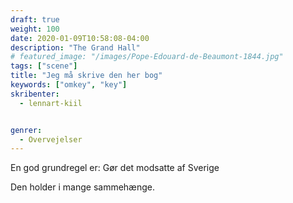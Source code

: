 ```yaml
---
draft: true
weight: 100
date: 2020-01-09T10:58:08-04:00
description: "The Grand Hall"
# featured_image: "/images/Pope-Edouard-de-Beaumont-1844.jpg"
tags: ["scene"]
title: "Jeg må skrive den her bog"
keywords: ["omkey", "key"]
skribenter:
  - lennart-kiil


genrer:
  - Overvejelser
---
```

En god grundregel er: Gør det modsatte af Sverige

Den holder i mange sammehænge.
